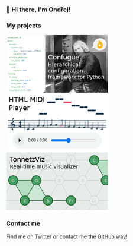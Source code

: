 ### 👋 Hi there, I'm Ondřej!

### My projects

[![Confugue](img/confugue.png)](https://github.com/cifkao/confugue)[![HTML MIDI Player](img/html-midi-player.png)](https://github.com/cifkao/html-midi-player)[![TonnetzViz](img/tonnetz-viz.png)](https://github.com/cifkao/tonnetz-viz)

<!--
**cifkao/cifkao** is a ✨ _special_ ✨ repository because its `README.md` (this file) appears on your GitHub profile.

Here are some ideas to get you started:

- 🔭 I’m currently working on ...
- 🌱 I’m currently learning ...
- 👯 I’m looking to collaborate on ...
- 🤔 I’m looking for help with ...
- 💬 Ask me about ...
- 📫 How to reach me: ...
- 😄 Pronouns: ...
- ⚡ Fun fact: ...

![Ondrej's github stats](https://github-readme-stats.vercel.app/api?username=cifkao&show_icons=true)

-->

### Contact me

Find me on [Twitter](https://twitter.com/cifkao) or contact me the [GitHub way](https://github.com/cifkao/cifkao/issues/new)!
